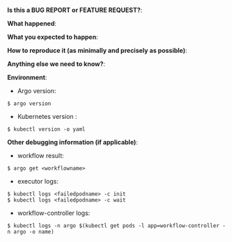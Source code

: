 **Is this a BUG REPORT or FEATURE REQUEST?**:

**What happened**:

**What you expected to happen**:

**How to reproduce it (as minimally and precisely as possible)**:

**Anything else we need to know?**:

**Environment**:
- Argo version:
```
$ argo version
```
- Kubernetes version :
```
$ kubectl version -o yaml
```

**Other debugging information (if applicable)**:
- workflow result:
```
$ argo get <workflowname>
```
- executor logs:
```
$ kubectl logs <failedpodname> -c init
$ kubectl logs <failedpodname> -c wait
```
- workflow-controller logs:
```
$ kubectl logs -n argo $(kubectl get pods -l app=workflow-controller -n argo -o name)
```
